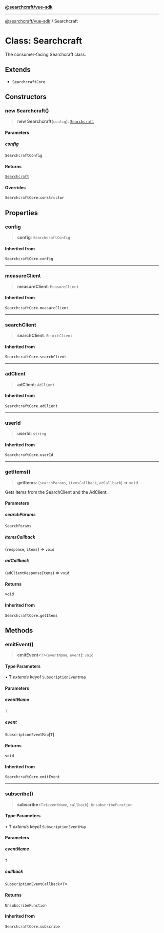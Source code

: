 [**@searchcraft/vue-sdk**](/reference/sdk/js-vue/README.md)

***

[@searchcraft/vue-sdk](/reference/sdk/js-vue/globals.md) / Searchcraft

# Class: Searchcraft

The consumer-facing Searchcraft class.

## Extends

- `SearchcraftCore`

## Constructors

### new Searchcraft()

> **new Searchcraft**(`config`): [`Searchcraft`](/reference/sdk/js-vue/classes/Searchcraft.md)

#### Parameters

##### config

`SearchcraftConfig`

#### Returns

[`Searchcraft`](/reference/sdk/js-vue/classes/Searchcraft.md)

#### Overrides

`SearchcraftCore.constructor`

## Properties

### config

> **config**: `SearchcraftConfig`

#### Inherited from

`SearchcraftCore.config`

***

### measureClient

> **measureClient**: `MeasureClient`

#### Inherited from

`SearchcraftCore.measureClient`

***

### searchClient

> **searchClient**: `SearchClient`

#### Inherited from

`SearchcraftCore.searchClient`

***

### adClient

> **adClient**: `AdClient`

#### Inherited from

`SearchcraftCore.adClient`

***

### userId

> **userId**: `string`

#### Inherited from

`SearchcraftCore.userId`

***

### getItems()

> **getItems**: (`searchParams`, `itemsCallback`, `adCallback`) => `void`

Gets items from the SearchClient and the AdClient.

#### Parameters

##### searchParams

`SearchParams`

##### itemsCallback

(`response`, `items`) => `void`

##### adCallback

(`adClientResponseItems`) => `void`

#### Returns

`void`

#### Inherited from

`SearchcraftCore.getItems`

## Methods

### emitEvent()

> **emitEvent**\<`T`\>(`eventName`, `event`): `void`

#### Type Parameters

• **T** *extends* keyof `SubscriptionEventMap`

#### Parameters

##### eventName

`T`

##### event

`SubscriptionEventMap`\[`T`\]

#### Returns

`void`

#### Inherited from

`SearchcraftCore.emitEvent`

***

### subscribe()

> **subscribe**\<`T`\>(`eventName`, `callback`): `UnsubscribeFunction`

#### Type Parameters

• **T** *extends* keyof `SubscriptionEventMap`

#### Parameters

##### eventName

`T`

##### callback

`SubscriptionEventCallback`\<`T`\>

#### Returns

`UnsubscribeFunction`

#### Inherited from

`SearchcraftCore.subscribe`
